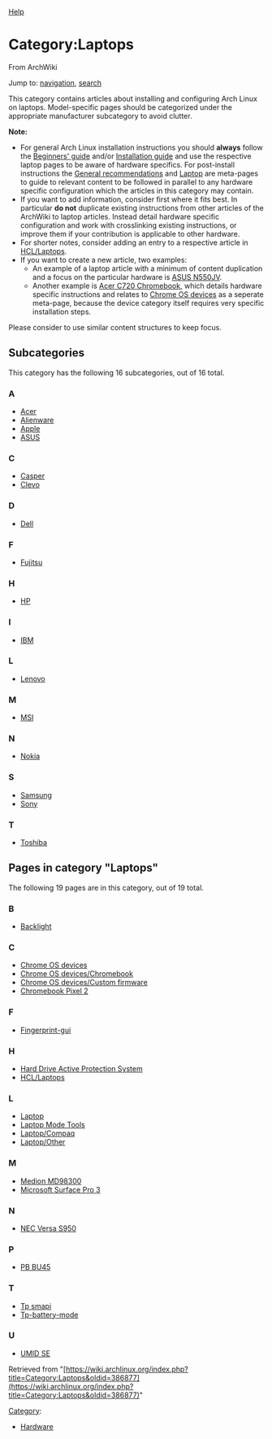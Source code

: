 [Help](//www.mediawiki.org/wiki/Special:MyLanguage/Help:Categories)

# Category:Laptops

From ArchWiki

Jump to: [navigation](#column-one), [search](#searchInput)

This category contains articles about installing and configuring Arch Linux on laptops. Model-specific pages should be categorized under the appropriate manufacturer subcategory to avoid clutter.

**Note:**

*   For general Arch Linux installation instructions you should **always** follow the [Beginners' guide](/index.php/Beginners%27_guide "Beginners' guide") and/or [Installation guide](/index.php/Installation_guide "Installation guide") and use the respective laptop pages to be aware of hardware specifics. For post-install instructions the [General recommendations](/index.php/General_recommendations "General recommendations") and [Laptop](/index.php/Laptop "Laptop") are meta-pages to guide to relevant content to be followed in parallel to any hardware specific configuration which the articles in this category may contain.
*   If you want to add information, consider first where it fits best. In particular **do not** duplicate existing instructions from other articles of the ArchWiki to laptop articles. Instead detail hardware specific configuration and work with crosslinking existing instructions, or improve them if your contribution is applicable to other hardware.
*   For shorter notes, consider adding an entry to a respective article in [HCL/Laptops](/index.php/HCL/Laptops "HCL/Laptops").
*   If you want to create a new article, two examples:
    *   An example of a laptop article with a minimum of content duplication and a focus on the particular hardware is [ASUS N550JV](/index.php/ASUS_N550JV "ASUS N550JV").
    *   Another example is [Acer C720 Chromebook](/index.php/Acer_C720_Chromebook "Acer C720 Chromebook"), which details hardware specific instructions and relates to [Chrome OS devices](/index.php/Chrome_OS_devices "Chrome OS devices") as a seperate meta-page, because the device category itself requires very specific installation steps.

Please consider to use similar content structures to keep focus.

## Subcategories

This category has the following 16 subcategories, out of 16 total.

### A

*   [Acer](/index.php/Category:Acer "Category:Acer")
*   [Alienware](/index.php/Category:Alienware "Category:Alienware")
*   [Apple](/index.php/Category:Apple "Category:Apple")
*   [ASUS](/index.php/Category:ASUS "Category:ASUS")

### C

*   [Casper](/index.php/Category:Casper "Category:Casper")
*   [Clevo](/index.php/Category:Clevo "Category:Clevo")

### D

*   [Dell](/index.php/Category:Dell "Category:Dell")

### F

*   [Fujitsu](/index.php/Category:Fujitsu "Category:Fujitsu")

### H

*   [HP](/index.php/Category:HP "Category:HP")

### I

*   [IBM](/index.php/Category:IBM "Category:IBM")

### L

*   [Lenovo](/index.php/Category:Lenovo "Category:Lenovo")

### M

*   [MSI](/index.php/Category:MSI "Category:MSI")

### N

*   [Nokia](/index.php/Category:Nokia "Category:Nokia")

### S

*   [Samsung](/index.php/Category:Samsung "Category:Samsung")
*   [Sony](/index.php/Category:Sony "Category:Sony")

### T

*   [Toshiba](/index.php/Category:Toshiba "Category:Toshiba")

## Pages in category "Laptops"

The following 19 pages are in this category, out of 19 total.

### B

*   [Backlight](/index.php/Backlight "Backlight")

### C

*   [Chrome OS devices](/index.php/Chrome_OS_devices "Chrome OS devices")
*   [Chrome OS devices/Chromebook](/index.php/Chrome_OS_devices/Chromebook "Chrome OS devices/Chromebook")
*   [Chrome OS devices/Custom firmware](/index.php/Chrome_OS_devices/Custom_firmware "Chrome OS devices/Custom firmware")
*   [Chromebook Pixel 2](/index.php/Chromebook_Pixel_2 "Chromebook Pixel 2")

### F

*   [Fingerprint-gui](/index.php/Fingerprint-gui "Fingerprint-gui")

### H

*   [Hard Drive Active Protection System](/index.php/Hard_Drive_Active_Protection_System "Hard Drive Active Protection System")
*   [HCL/Laptops](/index.php/HCL/Laptops "HCL/Laptops")

### L

*   [Laptop](/index.php/Laptop "Laptop")
*   [Laptop Mode Tools](/index.php/Laptop_Mode_Tools "Laptop Mode Tools")
*   [Laptop/Compaq](/index.php/Laptop/Compaq "Laptop/Compaq")
*   [Laptop/Other](/index.php/Laptop/Other "Laptop/Other")

### M

*   [Medion MD98300](/index.php/Medion_MD98300 "Medion MD98300")
*   [Microsoft Surface Pro 3](/index.php/Microsoft_Surface_Pro_3 "Microsoft Surface Pro 3")

### N

*   [NEC Versa S950](/index.php/NEC_Versa_S950 "NEC Versa S950")

### P

*   [PB BU45](/index.php/PB_BU45 "PB BU45")

### T

*   [Tp smapi](/index.php/Tp_smapi "Tp smapi")
*   [Tp-battery-mode](/index.php/Tp-battery-mode "Tp-battery-mode")

### U

*   [UMID SE](/index.php/UMID_SE "UMID SE")

Retrieved from "[https://wiki.archlinux.org/index.php?title=Category:Laptops&oldid=386877](https://wiki.archlinux.org/index.php?title=Category:Laptops&oldid=386877)"

[Category](/index.php/Special:Categories "Special:Categories"):

*   [Hardware](/index.php/Category:Hardware "Category:Hardware")